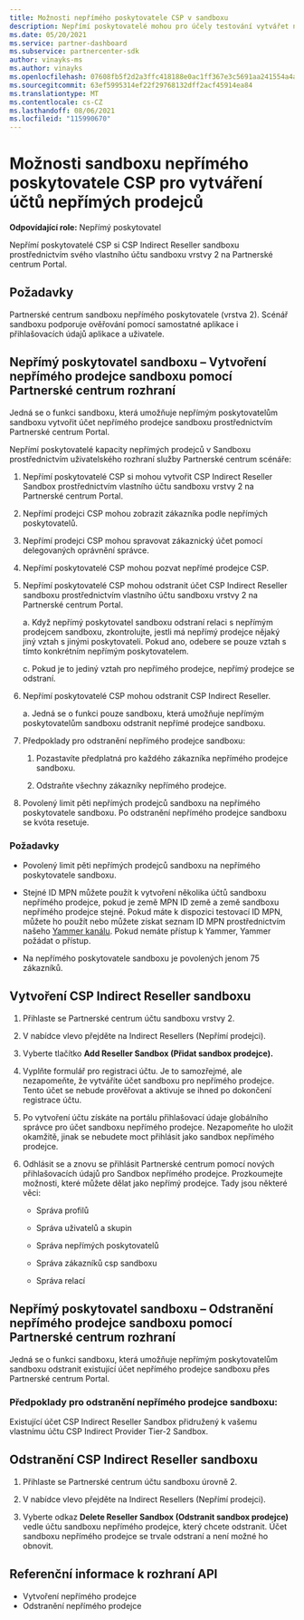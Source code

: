 ```yaml
---
title: Možnosti nepřímého poskytovatele CSP v sandboxu
description: Nepřímí poskytovatelé mohou pro účely testování vytvářet nepřímé prodejce v Sandboxu.
ms.date: 05/20/2021
ms.service: partner-dashboard
ms.subservice: partnercenter-sdk
author: vinayks-ms
ms.author: vinayks
ms.openlocfilehash: 07608fb5f2d2a3ffc418188e0ac1ff367e3c5691aa241554a4a954de8c4f2005
ms.sourcegitcommit: 63ef5995314ef22f29768132dff2acf45914ea84
ms.translationtype: MT
ms.contentlocale: cs-CZ
ms.lasthandoff: 08/06/2021
ms.locfileid: "115990670"
---
```

# <a name="csp-indirect-provider-sandbox-capabilities-for-creating-indirect-reseller-accounts"></a>Možnosti sandboxu nepřímého poskytovatele CSP pro vytváření účtů nepřímých prodejců 

**Odpovídající role:** Nepřímý poskytovatel

Nepřímí poskytovatelé CSP si CSP Indirect Reseller sandboxu prostřednictvím svého vlastního účtu sandboxu vrstvy 2 na Partnerské centrum Portal.


## <a name="prerequisites"></a>Požadavky 

Partnerské centrum sandboxu nepřímého poskytovatele (vrstva 2). Scénář sandboxu podporuje ověřování pomocí samostatné aplikace i přihlašovacích údajů aplikace a uživatele. 
 

## <a name="sandbox-indirect-provider--create-sandbox-indirect-reseller-using-the-partner-center-user-interface"></a>Nepřímý poskytovatel sandboxu – Vytvoření nepřímého prodejce sandboxu pomocí Partnerské centrum rozhraní 

 Jedná se o funkci sandboxu, která umožňuje nepřímým poskytovatelům sandboxu vytvořit účet nepřímého prodejce sandboxu prostřednictvím Partnerské centrum Portal.

Nepřímí poskytovatelé kapacity nepřímých prodejců v Sandboxu prostřednictvím uživatelského rozhraní služby Partnerské centrum scénáře: 

1. Nepřímí poskytovatelé CSP si mohou vytvořit CSP Indirect Reseller Sandbox prostřednictvím vlastního účtu sandboxu vrstvy 2 na Partnerské centrum Portal.
2. Nepřímí prodejci CSP mohou zobrazit zákazníka podle nepřímých poskytovatelů. 

1. Nepřímí prodejci CSP mohou spravovat zákaznický účet pomocí delegovaných oprávnění správce.

1. Nepřímí poskytovatelé CSP mohou pozvat nepřímé prodejce CSP.
 
1. Nepřímí poskytovatelé CSP mohou odstranit účet CSP Indirect Reseller sandboxu prostřednictvím vlastního účtu sandboxu vrstvy 2 na Partnerské centrum Portal.

    a.  Když nepřímý poskytovatel sandboxu odstraní relaci s nepřímým prodejcem sandboxu, zkontrolujte, jestli má nepřímý prodejce nějaký jiný vztah s jinými poskytovateli. Pokud ano, odebere se pouze vztah s tímto konkrétním nepřímým poskytovatelem.

    c. Pokud je to jediný vztah pro nepřímého prodejce, nepřímý prodejce se odstraní.

1. Nepřímí poskytovatelé CSP mohou odstranit CSP Indirect Reseller.

    a. Jedná se o funkci pouze sandboxu, která umožňuje nepřímým poskytovatelům sandboxu odstranit nepřímé prodejce sandboxu.
     
1. Předpoklady pro odstranění nepřímého prodejce sandboxu:

    1. Pozastavíte předplatná pro každého zákazníka nepřímého prodejce sandboxu.

    1. Odstraňte všechny zákazníky nepřímého prodejce.

1. Povolený limit pěti nepřímých prodejců sandboxu na nepřímého poskytovatele sandboxu. Po odstranění nepřímého prodejce sandboxu se kvóta resetuje.

### <a name="pre-requisites"></a>Požadavky

- Povolený limit pěti nepřímých prodejců sandboxu na nepřímého poskytovatele sandboxu. 

- Stejné ID MPN můžete použít k vytvoření několika účtů sandboxu nepřímého prodejce, pokud je země MPN ID země a země sandboxu nepřímého prodejce stejné. Pokud máte k dispozici testovací ID MPN, můžete ho použít nebo můžete získat seznam ID MPN prostřednictvím našeho [Yammer kanálu]( https://www.yammer.com/cloudpartnercommunity/#/files/929991598080 ). Pokud nemáte přístup k Yammer, Yammer požádat o přístup.
 
- Na nepřímého poskytovatele sandboxu je povolených jenom 75 zákazníků.

## <a name="create-csp-indirect-reseller-sandbox-account"></a>Vytvoření CSP Indirect Reseller sandboxu

1. Přihlaste se Partnerské centrum účtu sandboxu vrstvy 2. 

2. V nabídce vlevo přejděte na Indirect Resellers (Nepřímí prodejci). 

3. Vyberte tlačítko **Add Reseller Sandbox (Přidat sandbox prodejce).** 

4. Vyplňte formulář pro registraci účtu. Je to samozřejmé, ale nezapomeňte, že vytváříte účet sandboxu pro nepřímého prodejce. Tento účet se nebude prověřovat a aktivuje se ihned po dokončení registrace účtu.  

5. Po vytvoření účtu získáte na portálu přihlašovací údaje globálního správce pro účet sandboxu nepřímého prodejce. Nezapomeňte ho uložit okamžitě, jinak se nebudete moct přihlásit jako sandbox nepřímého prodejce. 

6. Odhlásit se a znovu se přihlásit Partnerské centrum pomocí nových přihlašovacích údajů pro Sandbox nepřímého prodejce. Prozkoumejte možnosti, které můžete dělat jako nepřímý prodejce. Tady jsou některé věci:  

    - Správa profilů  

    - Správa uživatelů a skupin 

    - Správa nepřímých poskytovatelů 

    - Správa zákazníků csp sandboxu 

    - Správa relací
    
     
## <a name="sandbox-indirect-provider--delete-sandbox-indirect-reseller-using-the-partner-center-user-interface"></a>Nepřímý poskytovatel sandboxu – Odstranění nepřímého prodejce sandboxu pomocí Partnerské centrum rozhraní

 Jedná se o funkci sandboxu, která umožňuje nepřímým poskytovatelům sandboxu odstranit existující účet nepřímého prodejce sandboxu přes Partnerské centrum Portal. 

### <a name="pre-requisites-to-delete-sandbox-indirect-reseller"></a>Předpoklady pro odstranění nepřímého prodejce sandboxu:

Existující účet CSP Indirect Reseller Sandbox přidružený k vašemu vlastnímu účtu CSP Indirect Provider Tier-2 Sandbox.  
 

## <a name="delete-csp-indirect-reseller-sandbox-account"></a>Odstranění CSP Indirect Reseller sandboxu

1. Přihlaste se Partnerské centrum účtu sandboxu úrovně 2. 

2. V nabídce vlevo přejděte na Indirect Resellers (Nepřímí prodejci). 

3. Vyberte odkaz **Delete Reseller Sandbox (Odstranit sandbox prodejce)** vedle účtu sandboxu nepřímého prodejce, který chcete odstranit. Účet sandboxu nepřímého prodejce se trvale odstraní a není možné ho obnovit. 

## <a name="api-references"></a>Referenční informace k rozhraní API

- Vytvoření nepřímého prodejce 
- Odstranění nepřímého prodejce 

 

 